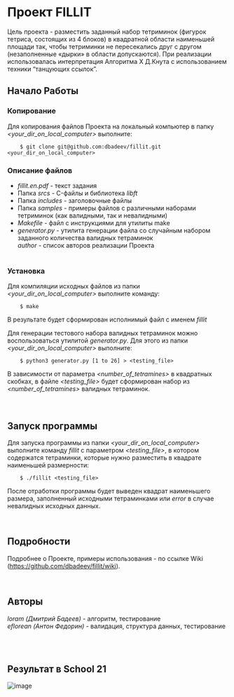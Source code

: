 # Проект FILLIT
Цель проекта - разместить заданный набор тетриминок (фигурок тетриса, состоящих из 4 блоков) в квадратной области наименьшей площади так, чтобы тетриминки не пересекались друг с другом (незаполненные «дырки» в области допускаются). При реализации использовалась интерпретация Алгоритма Х Д.Кнута с использованием техники “танцующих ссылок”.



## Начало Работы

### Копирование
Для копирования файлов Проекта на локальный компьютер в папку *<your_dir_on_local_computer>* выполните:

```
    $ git clone git@github.com:dbadeev/fillit.git <your_dir_on_local_computer>
```

### Описание файлов
* *fillit.en.pdf* - текст задания  
* Папка *srcs* - C-файлы и библиотека *libft*  
* Папка *includes* - заголовочные файлы  
* Папка *samples* - примеры файлов с различными наборами тетриминок (как валидными, так и невалидными)  
* *Makefile* - файл с инструкциями для утилиты make  
* *generator.py* - утилита генерации файла со случайным набором заданного количества валидных тетраминок  
 *author* - список авторов реализации Проекта  
  <br>
  
  
### Установка
Для компиляции исходных файлов из папки *<your_dir_on_local_computer>* выполните команду:

```
    $ make
```

В результате будет сформирован исполнимый файл с именем *fillit*

Для генерации тестового набора валидных тетраминок можно воспользоваться утилитой *generator.py*. Для этого из папки *<your_dir_on_local_computer>* выполните:

```
    $ python3 generator.py [1 to 26] > <testing_file>
```

В зависимости от параметра *<number_of_tetramines>* в квадратных скобках, в файле *<testing_file>*  будет сформирован набор из *<number_of_tetramines>* валидных тетраминок.
<br>
<br>
<br>
  
## Запуск программы

Для запуска программы из папки *<your_dir_on_local_computer>* выполните команду *fillit* с параметром *<testing_file>*, в котором содержатся тетраминки, которые нужно разместить в квадрате наименьшей размерности:

```
    $ ./fillit <testing_file>
```

После отработки программы будет выведен квадрат наименьшего размера, заполненный исходными тетраминками или *error* в случае невалидных исходных данных.

<br>  

## Подробности

Подробнее о Проекте, примеры использования - по ссылке Wiki (https://github.com/dbadeev/fillit/wiki).

<br>

## Авторы

*loram (Дмитрий Бадеев)* - алгоритм, тестирование  
*eflorean (Антон Федорин)* - валидация, структура данных, тестирование

<br>
<br>

## Результат в School 21
![image](https://github.com/dbadeev/fillit/assets/50623941/7dfa5a54-b7cb-471d-868a-bfcfc5cd3307)
